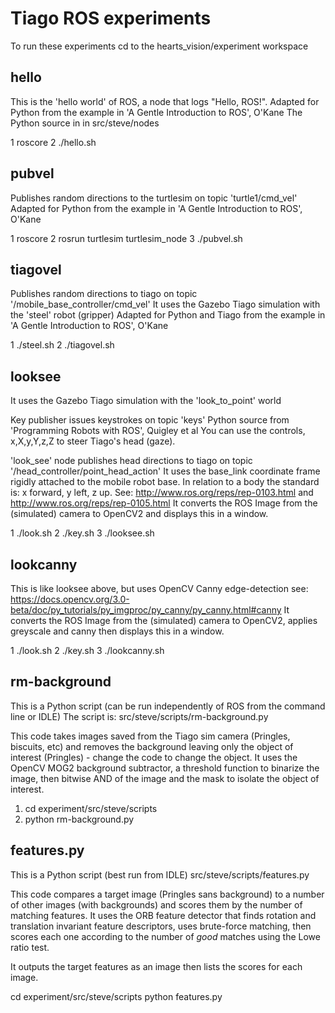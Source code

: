 Tiago ROS experiments
=====================

To run these experiments cd to the hearts_vision/experiment workspace

hello
-----
This is the 'hello world' of ROS, a node that logs "Hello, ROS!".
Adapted for Python from the example in 'A Gentle Introduction to ROS', O'Kane
The Python source in in src/steve/nodes

1 roscore
2 ./hello.sh

pubvel
------
Publishes random directions to the turtlesim on topic 'turtle1/cmd_vel'
Adapted for Python from the example in 'A Gentle Introduction to ROS', O'Kane

1 roscore
2 rosrun turtlesim turtlesim_node
3 ./pubvel.sh

tiagovel
--------
Publishes random directions to tiago on topic '/mobile_base_controller/cmd_vel'
It uses the Gazebo Tiago simulation with the 'steel' robot (gripper)
Adapted for Python and Tiago from the example in 'A Gentle Introduction to ROS', O'Kane

1 ./steel.sh
2 ./tiagovel.sh

looksee
-------
It uses the Gazebo Tiago simulation with the 'look_to_point' world

Key publisher issues keystrokes on topic 'keys' 
Python source from 'Programming Robots with ROS', Quigley et al
You can use the controls, x,X,y,Y,z,Z to steer Tiago's head (gaze).

'look_see' node publishes head directions to tiago on topic '/head_controller/point_head_action'
It uses the base_link coordinate frame rigidly attached to the mobile robot base. 
In relation to a body the standard is: x forward, y left, z up.
See: http://www.ros.org/reps/rep-0103.html and http://www.ros.org/reps/rep-0105.html
It converts the ROS Image from the (simulated) camera to OpenCV2 and displays this in a window.

1 ./look.sh
2 ./key.sh
3 ./looksee.sh

lookcanny
---------
This is like looksee above, but uses OpenCV Canny edge-detection
see: https://docs.opencv.org/3.0-beta/doc/py_tutorials/py_imgproc/py_canny/py_canny.html#canny
It converts the ROS Image from the (simulated) camera to OpenCV2, applies greyscale and canny then displays this in a window.

1 ./look.sh
2 ./key.sh
3 ./lookcanny.sh

rm-background
-------------
This is a Python script (can be run independently of ROS from the command line or IDLE)
The script is: src/steve/scripts/rm-background.py

This code takes images saved from the Tiago sim camera (Pringles, biscuits, etc) and removes the background leaving only the object of interest (Pringles) - change the code to change the object.
It uses the OpenCV MOG2 background subtractor, a threshold function to binarize the image, then bitwise AND of the image and the mask to isolate the object of interest.

1. cd experiment/src/steve/scripts
2. python rm-background.py

features.py
-----------
This is a Python script (best run from IDLE) src/steve/scripts/features.py

This code compares a target image (Pringles sans background) to a number of other images (with backgrounds) and scores them by the number of matching features. It uses the ORB feature detector that finds rotation and translation invariant feature descriptors, uses brute-force matching, then scores each one according to the number of _good_ matches using the Lowe ratio test.

It outputs the target features as an image then lists the scores for each image.

cd experiment/src/steve/scripts
python features.py

